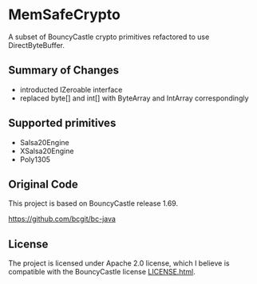 # MemSafeCrypto

A subset of BouncyCastle crypto primitives refactored to use DirectByteBuffer.


## Summary of Changes

- introducted IZeroable interface
- replaced byte[] and int[] with ByteArray and IntArray correspondingly


## Supported primitives

- Salsa20Engine
- XSalsa20Engine
- Poly1305


## Original Code

This project is based on BouncyCastle release 1.69.

https://github.com/bcgit/bc-java


## License

The project is licensed under Apache 2.0 license, which I believe is compatible with the BouncyCastle license 
[LICENSE.html](src/goryachev/memsafecrypto/bc/LICENSE.html).